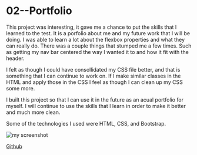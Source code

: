 # 02--Portfolio

This project was interesting, it gave me a chance to put the skills that I learned to the test. It is a porfolio about me and my future work that I will be doing.
I was able to learn a lot about the flexbox properties and what they can really do. There was a couple 
things that stumped me a few times. Such as getting my nav bar centered the way I wanted it to and how
it fit with the header.

I felt as though I could have consollidated my CSS file better, and that is something that I can continue to work on.
If I make similar classes in the HTML and apply those in the CSS I feel as though I can clean up my CSS some more.

I built this project so that I can use it in the future as an acual portfolio for myself. I will continue to use the skills that I learn in order to make it better and much more clean.

Some of the technologies I used were HTML, CSS, and Bootstrap.

![my screenshot](images/main.png.png)

[Github](https://lewiscapers206.github.io/02--Portfolio/)